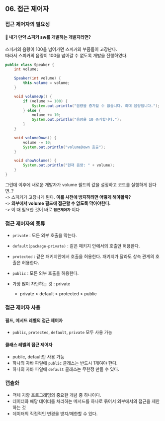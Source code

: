 ## 06. 접근 제어자

### 접근 제어자의 필요성

#### 🤔 내가 만약 스피커 sw를 개발하는 개발자라면?

스피커의 음량이 100을 넘어가면 스피커의 부품들이 고장난다.<br>
따라서 스피커의 음량이 100을 넘어갈 수 없도록 개발을 진행하였다.

```java
public class Speaker {
    int volume;

    Speaker(int volume) {
        this.volume = volume;
    }

    void volumeUp() {
        if (volume >= 100) {
            System.out.println("음량을 증가할 수 없습니다. 최대 음량입니다.");
        } else {
            volume += 10;
            System.out.println("음량을 10 증가합니다.");
        }
    }

    void volumeDown() {
        volume -= 10;
        System.out.println("volumeDown 호출");
    }

    void showVolume() {
        System.out.println("현재 음량: " + volume);
    }
}
```
그런데 이후에 새로운 개발자가 volume 필드의 값을 설정하고 코드를 실행하게 된다면..?<br>
-> 스피커가 고장나게 된다. **이를 사전에 방지하려면 어떻게 해야할까?** <br>
-> **외부에서 volume 필드에 접근할 수 없도록 막아야한다.**<br>
-> 이 때 필요한 것이 바로 **`접근제어자`** 이다<br>

### 접근 제어자의 종류
- `private` : 모든 외부 호출을 막는다.
- `default(package-private)` : 같은 패키지 안에서의 호출만 허용한다.
- `protected` : 같은 패키지안에서 호출을 허용한다. 패키지가 달라도 상속 관계의 호출은 허용한다.
- `public` : 모든 외부 호출을 허용한다.

- 가장 많이 차단하는 것 : private
  - private > default > protected > public
 
### 접근 제어자 사용

#### 필드, 메서드 레벨의 접근 제어자
- `public`, `protected`, `default`, `private` 모두 사용 가능

#### 클래스 레벨의 접근 제어자
- public, default만 사용 가능
- 하나의 자바 파일에 `public` 클래스는 반드시 1개여야 한다.
- 하나의 자바 파일에 `default` 클래스는 무한정 만들 수 있다.
  

### 캡슐화
- 객체 지향 프로그래밍의 중요한 개념 중 하나이다.
- 데이터와 해당 데이터를 처리하는 메서드를 하나로 묶어서 외부에서의 접근을 제한하는 것
- 데이터의 직접적인 변경을 방지/제한할 수 있다.
